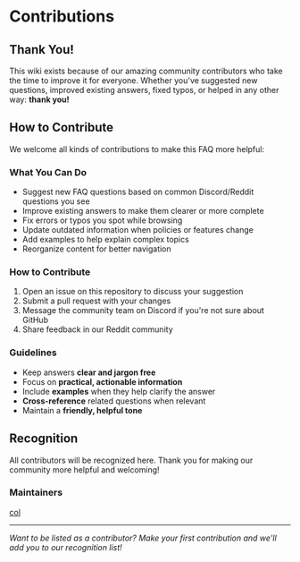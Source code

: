 # Contributions

## Thank You!

This wiki exists because of our amazing community contributors who take the time to improve it for everyone. Whether you've suggested new questions, improved existing answers, fixed typos, or helped in any other way: **thank you!**

## How to Contribute

We welcome all kinds of contributions to make this FAQ more helpful:

### What You Can Do
- Suggest new FAQ questions based on common Discord/Reddit questions you see
- Improve existing answers to make them clearer or more complete
- Fix errors or typos you spot while browsing
- Update outdated information when policies or features change
- Add examples to help explain complex topics
- Reorganize content for better navigation

### How to Contribute
1. Open an issue on this repository to discuss your suggestion
2. Submit a pull request with your changes
3. Message the community team on Discord if you're not sure about GitHub
4. Share feedback in our Reddit community

### Guidelines
- Keep answers **clear and jargon free**
- Focus on **practical, actionable information**
- Include **examples** when they help clarify the answer
- **Cross-reference** related questions when relevant
- Maintain a **friendly, helpful tone**

## Recognition

All contributors will be recognized here. Thank you for making our community more helpful and welcoming!

### Maintainers
[col](https://github.com/coldielb)


---

*Want to be listed as a contributor? Make your first contribution and we'll add you to our recognition list!*
